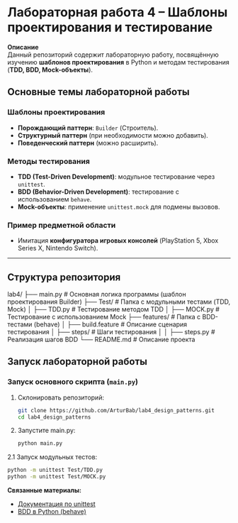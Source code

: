 # Лабораторная работа 4 – Шаблоны проектирования и тестирование  

**Описание**  
Данный репозиторий содержит лабораторную работу, посвящённую изучению **шаблонов проектирования** в Python и методам тестирования (**TDD, BDD, Mock-объекты**).  

## Основные темы лабораторной работы  
### **Шаблоны проектирования**  
- **Порождающий паттерн**: `Builder` (Строитель).  
- **Структурный паттерн** (при необходимости можно добавить).  
- **Поведенческий паттерн** (можно расширить).  

### **Методы тестирования**  
- **TDD (Test-Driven Development)**: модульное тестирование через `unittest`.  
- **BDD (Behavior-Driven Development)**: тестирование с использованием `behave`.  
- **Mock-объекты**: применение `unittest.mock` для подмены вызовов.  

### **Пример предметной области**  
- Имитация **конфигуратора игровых консолей** (PlayStation 5, Xbox Series X, Nintendo Switch).  

---

## Структура репозитория 
lab4/
├── main.py               # Основная логика программы (шаблон проектирования Builder)
├── Test/                 # Папка с модульными тестами (TDD, Mock)
│   ├── TDD.py            # Тестирование методом TDD
│   ├── MOCK.py           # Тестирование с использованием Mock
├── features/             # Папка с BDD-тестами (behave)
│   ├── build.feature     # Описание сценария тестирования
│   ├── steps/            # Шаги тестирования
│   │   ├── steps.py      # Реализация шагов BDD
└── README.md             # Описание проекта

## Запуск лабораторной работы  

### Запуск основного скрипта (`main.py`)
1. Склонировать репозиторий:  
   ```bash
   git clone https://github.com/ArturBab/lab4_design_patterns.git
   cd lab4_design_patterns

2. Запустите main.py:
   ```bash
   python main.py

2.1 Запуск модульных тестов:
   ```bash
   python -m unittest Test/TDD.py
   python -m unittest Test/MOCK.py
```
**Связанные материалы:** 
- [Документация по unittest](https://docs.python.org/3/library/unittest.html)
- [BDD в Python (behave)](https://behave.readthedocs.io/en/latest/)     
